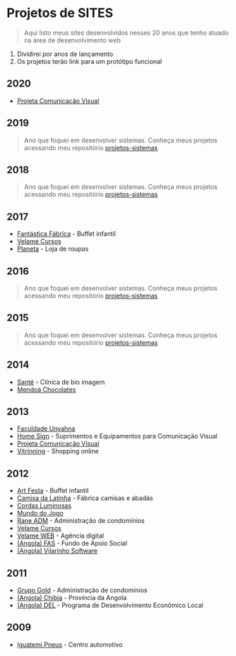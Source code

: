 # Projetos de SITES

> Aqui listo meus sites desenvolvidos nesses 20 anos que tenho atuado na área de desenvolvimento web

1. Dividirei por anos de lançamento
2. Os projetos terão link para um protótipo funcional

## 2020
* [Projeta Comunicação Visual](https://github.com/tarcisovelame/projetos-sites/tree/master/projeta-2020)

## 2019
> Ano que foquei em desenvolver sistemas. Conheça meus projetos acessando meu repositório [projetos-sistemas](https://github.com/tarcisovelame/projetos-sistemas)

## 2018
> Ano que foquei em desenvolver sistemas. Conheça meus projetos acessando meu repositório [projetos-sistemas](https://github.com/tarcisovelame/projetos-sistemas)

## 2017
* [Fantástica Fábrica](https://github.com/tarcisovelame/projetos-sites/tree/master/fantastica-fabrica-2017) - Buffet infantil
* [Velame Cursos](https://github.com/tarcisovelame/projetos-sites/tree/master/velame-cursos-2017)
* [Planeta](https://github.com/tarcisovelame/projetos-sites/tree/master/planeta-2017) - Loja de roupas

## 2016
> Ano que foquei em desenvolver sistemas. Conheça meus projetos acessando meu repositório [projetos-sistemas](https://github.com/tarcisovelame/projetos-sistemas)

## 2015
> Ano que foquei em desenvolver sistemas. Conheça meus projetos acessando meu repositório [projetos-sistemas](https://github.com/tarcisovelame/projetos-sistemas)

## 2014
* [Santé](https://github.com/tarcisovelame/projetos-sites/tree/master/sante-2014) - Clínica de bio imagem
* [Mendoá Chocolates](https://github.com/tarcisovelame/projetos-sites/tree/master/mendoa-2014)

## 2013
* [Faculdade Unyahna](https://github.com/tarcisovelame/projetos-sites/tree/master/faculdade-unyahna-2013)
* [Home Sign](https://github.com/tarcisovelame/projetos-sites/tree/master/home-sign-2013) - Suprimentos e Equipamentos para Comunicação Visual
* [Projeta Comunicação Visual](https://github.com/tarcisovelame/projetos-sites/tree/master/projeta-2013)
* [Vitrinning](https://github.com/tarcisovelame/projetos-sites/tree/master/vitrinning-2013) - Shopping online

## 2012
* [Art Festa](https://github.com/tarcisovelame/projetos-sites/tree/master/art-festa-2012) - Buffet infantil
* [Camisa da Latinha](https://github.com/tarcisovelame/projetos-sites/tree/master/camisa-da-latinha-2012) - Fábrica camisas e abadás
* [Cordas Luminosas](https://github.com/tarcisovelame/projetos-sites/tree/master/cordas-luminosas-2012)
* [Mundo do Jogo](https://github.com/tarcisovelame/projetos-sites/tree/master/mundo-do-jogo-2012)
* [Rane ADM](https://github.com/tarcisovelame/projetos-sites/tree/master/rane-adm-2012) - Administração de condomínios
* [Velame Cursos](https://github.com/tarcisovelame/projetos-sites/tree/master/velame-cursos-2012)
* [Velame WEB](https://github.com/tarcisovelame/projetos-sites/tree/master/velame-web-2012) - Agência digital
* [(Angola) FAS](https://github.com/tarcisovelame/projetos-sites/tree/master/FAS-2012) - Fundo de Apoio Social
* [(Angola) Vilarinho Software](https://github.com/tarcisovelame/projetos-sites/tree/master/vilarinho-2012)

## 2011
* [Grupo Gold](https://github.com/tarcisovelame/projetos-sites/tree/master/grupo-gold-2011) - Administração de condomínios
* [(Angola) Chibia](https://github.com/tarcisovelame/projetos-sites/tree/master/chibia-2011) - Província da Angola
* [(Angola) DEL](https://github.com/tarcisovelame/projetos-sites/tree/master/DEL-2011) - Programa de Desenvolvimento Econômico Local

## 2009
* [Iguatemi Pneus](https://github.com/tarcisovelame/projetos-sites/tree/master/iguatemi-pneus-2009) - Centro automotivo